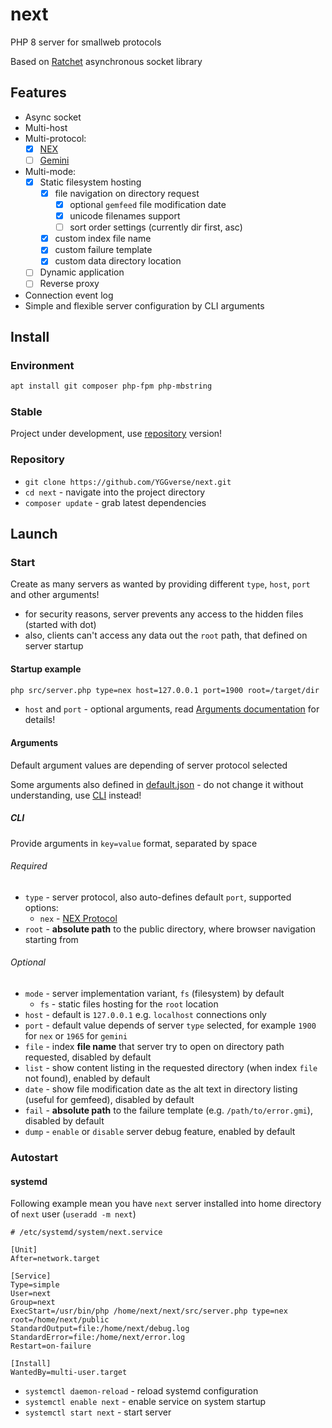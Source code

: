 # next

PHP 8 server for smallweb protocols

Based on [Ratchet](https://github.com/ratchetphp/Ratchet) asynchronous socket library

## Features

* Async socket
* Multi-host
* Multi-protocol:
  * [x] [NEX](https://nightfall.city/nex/info/specification.txt)
  * [ ] [Gemini](https://geminiprotocol.net)
* Multi-mode:
  * [x] Static filesystem hosting
      * [x] file navigation on directory request
        * [x] optional `gemfeed` file modification date
        * [x] unicode filenames support
        * [ ] sort order settings (currently dir first, asc)
      * [x] custom index file name
      * [x] custom failure template
      * [x] custom data directory location
  * [ ] Dynamic application
  * [ ] Reverse proxy
* Connection event log
* Simple and flexible server configuration by CLI arguments

## Install

### Environment

``` bash
apt install git composer php-fpm php-mbstring
```

### Stable

Project under development, use [repository](#repository) version!

### Repository

* `git clone https://github.com/YGGverse/next.git`
* `cd next` - navigate into the project directory
* `composer update` - grab latest dependencies

## Launch

### Start

Create as many servers as wanted by providing different `type`, `host`, `port` and other arguments!

* for security reasons, server prevents any access to the hidden files (started with dot)
* also, clients can't access any data out the `root` path, that defined on server startup

#### Startup example

``` bash
php src/server.php type=nex host=127.0.0.1 port=1900 root=/target/dir
```

* `host` and `port` - optional arguments, read [Arguments documentation](#arguments) for details!

#### Arguments

Default argument values are depending of server protocol selected

Some arguments also defined in [default.json](https://github.com/YGGverse/next/blob/main/default.json) - do not change it without understanding, use [CLI](#cli) instead!

##### CLI

Provide arguments in `key=value` format, separated by space

###### Required

* `type` - server protocol, also auto-defines default `port`, supported options:
  * `nex` - [NEX Protocol](https://nightfall.city/nex/info/specification.txt)
* `root` - **absolute path** to the public directory, where browser navigation starting from

###### Optional

* `mode` - server implementation variant, `fs` (filesystem) by default
  * `fs` - static files hosting for the `root` location
* `host` - default is `127.0.0.1` e.g. `localhost` connections only
* `port` - default value depends of server `type` selected, for example `1900` for `nex` or `1965` for `gemini`
* `file` - index **file name** that server try to open on directory path requested, disabled by default
* `list` - show content listing in the requested directory (when index `file` not found), enabled by default
* `date` - show file modification date as the alt text in directory listing (useful for gemfeed), disabled by default
* `fail` - **absolute path** to the failure template (e.g. `/path/to/error.gmi`), disabled by default
* `dump` - `enable` or `disable` server debug feature, enabled by default

### Autostart

#### systemd

Following example mean you have `next` server installed into home directory of `next` user (`useradd -m next`)

``` next.service
# /etc/systemd/system/next.service

[Unit]
After=network.target

[Service]
Type=simple
User=next
Group=next
ExecStart=/usr/bin/php /home/next/next/src/server.php type=nex root=/home/next/public
StandardOutput=file:/home/next/debug.log
StandardError=file:/home/next/error.log
Restart=on-failure

[Install]
WantedBy=multi-user.target
```

* `systemctl daemon-reload` - reload systemd configuration
* `systemctl enable next` - enable service on system startup
* `systemctl start next` - start server
